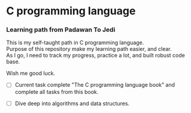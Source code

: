 # C programming language

### Learning path from Padawan To Jedi

This is my self-taught path in C programming language. <br>
Purpose of this repository make my learning path easier, and clear. <br>
As I go, I need to track my progress,  practice a lot, and built robust code base.<br>

Wish me good luck.

- [ ] Current task complete "The C programming language book" and complete all tasks from this book.

- [ ] Dive deep into algorithms and data structures.
